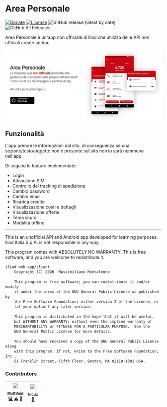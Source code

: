 # Area Personale

[![Donate](https://img.shields.io/badge/Donate-PayPal-blue?style=flat-square)](https://paypal.me/fast0n) [![License](https://img.shields.io/github/license/Fast0n/iliad)](https://img.shields.io/github/license/Fast0n/iliad) ![GitHub release (latest by date)](https://img.shields.io/github/v/release/fast0n/iliad)  ![GitHub All Releases](https://img.shields.io/github/downloads/fast0n/iliad/total) 


Area Personale è un'app non ufficiale di Iliad che utilizza delle API non ufficiali create ad hoc.

<p align="center"><a href="https://github.com/Fast0n/iliad/releases" target="_blank"><img src='img/AreaPersonale_cover.png' alt='Area Personale' /></a></p>

## Funzionalità
L'app prende le informazioni dal sito, di conseguenza se una sezione/testo/oggetto non è presente sul sito non lo sarà nemmeno nell'app.

Di seguito le feature implementate:
* Login
* Attivazione SIM
* Controllo del tracking di spedizione
* Cambio password
* Cambio email
* Ricarica credito
* Visualizzazione costi e dettagli
* Visualizzazione offerte
* Tema scuro
* Modalità offline

<hr>

This is an unofficial API and Android app developed for learning purposes. Iliad Italia S.p.A. is not responsible in any way.

This program comes with ABSOLUTELY NO WARRANTY. This is free software, and you are welcome to redistribute it.

```
iliad web app/client
    Copyright (C) 2020  Massimiliano Montaleone

    This program is free software; you can redistribute it and/or modify
    it under the terms of the GNU General Public License as published by
    the Free Software Foundation; either version 2 of the License, or
    (at your option) any later version.

    This program is distributed in the hope that it will be useful,
    but WITHOUT ANY WARRANTY; without even the implied warranty of
    MERCHANTABILITY or FITNESS FOR A PARTICULAR PURPOSE.  See the
    GNU General Public License for more details.

    You should have received a copy of the GNU General Public License along
    with this program; if not, write to the Free Software Foundation, Inc.,
    51 Franklin Street, Fifth Floor, Boston, MA 02110-1301 USA.
```
### Contributors

<!-- ALL-CONTRIBUTORS-LIST:START - Do not remove or modify this section -->
| [<img src="https://avatars2.githubusercontent.com/u/28840100?s=400&v=4" width="110px;"/><br /><sub>MattVoid</sub>](https://github.com/MattVoid)<br />[💻](https://github.com/Fast0n/iliad/commits?author=mattvoid "Code") [⚠️](https://github.com/Fast0n/iliad/commits?author=mattvoid "Tests") [🐛](https://github.com/Fast0n/iliad/issues?q=author%3Amattvoid "Bug reports") | [<img src="https://avatars2.githubusercontent.com/u/3705140?s=460&v=4" width="110px;"/><br /><sub>Nicuz</sub>](https://github.com/Nicuz)<br />[🎨]("Design") |
| :---: | :---: |
<!-- ALL-CONTRIBUTORS-LIST:END -->
